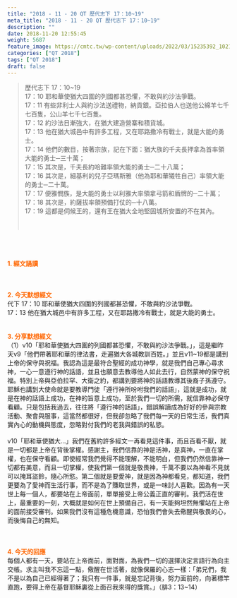 ```yaml
---
title: "2018 - 11 - 20 QT 歷代志下 17：10~19"
meta_title: "2018 - 11 - 20 QT 歷代志下 17：10~19"
description: ""
date: 2018-11-20 12:55:45
weight: 5687
feature_image: https://cmtc.tw/wp-content/uploads/2022/03/15235392_10211799862337740_180693556567566654_o-1.webp
categories: ["QT 2018"]
tags: ["QT 2018"]
draft: false
---
```


<blockquote>歷代志下 17：10~19<br />
17：10 耶和華使猶大四圍的列國都甚恐懼，不敢與約沙法爭戰。<br />
17：11 有些非利士人與約沙法送禮物，納貢銀。亞拉伯人也送他公綿羊七千七百隻，公山羊七千七百隻。<br />
17：12 約沙法日漸強大，在猶大建造營寨和積貨城。<br />
17：13 他在猶大城邑中有許多工程，又在耶路撒冷有戰士，就是大能的勇士。<br />
17：14 他們的數目，按著宗族，記在下面：猶大族的千夫長押拿為首率領大能的勇士─三十萬；<br />
17：15 其次是，千夫長約哈難率領大能的勇士─二十八萬；<br />
17：16 其次是，細基利的兒子亞瑪斯雅（他為耶和華犧牲自己）率領大能的勇士─二十萬。<br />
17：17 便雅憫族，是大能的勇士以利雅大率領拿弓箭和盾牌的─二十萬；<br />
17：18 其次是，約薩拔率領預備打仗的─十八萬。<br />
17：19 這都是伺候王的，還有王在猶大全地堅固城所安置的不在其內。<br />
<br />
&nbsp;</blockquote><br />
&nbsp;<br />
<br />
<span style="color: #ff6600;"><strong>1. </strong><strong>經文誦讀</strong></span><br />
<br />
<span style="color: #ff6600;"><strong> </strong></span><br />
<br />
<span style="color: #ff6600;"><strong>2. 今天默想</strong><strong>經文<br />
</strong></span>代下 17：10 耶和華使猶大四圍的列國都甚恐懼，不敢與約沙法爭戰。<br />
17：13 他在猶大城邑中有許多工程，又在耶路撒冷有戰士，就是大能的勇士。<br />
<br />
<br />
<span style="color: #ff6600;"><strong>3. 分享默想經文<br />
</strong></span>（1）v10「耶和華使猶大四圍的列國都甚恐懼，不敢與約沙法爭戰。」，這是繼昨天v9「他們帶著耶和華的律法書，走遍猶大各城教訓百姓。」並且v11~19都是講到上帝的保守與祝福。我認為這是最符合聖經的成功神學，就是我們自己專心尋求神，一心一意遵行神的話語，並且也願意去教導他人如此去行，自然蒙神的保守祝福。特別上帝與亞伯拉罕、大衛之約，都講到要將神的話語教導其後裔子孫遵守。耶穌也講到大使命就是要教導門徒「遵行神所吩咐我們的話語」，這就是成功，就是在神的話語上成功，在神的旨意上成功，至於我們一切的所需，就信靠神必保守看顧。只是包括我過去，往往將「遵行神的話語」，錯誤解讀成為好好的參與宗教活動、聚會與服事，這當然都很好，但我卻忽略了我們每一天的日常生活，我們真實內心的動機與態度，忽略對付我們的老我與錯誤的私慾。<br />
<br />
v10「耶和華使猶大…」我們在舊約許多經文一再看見這件事，而且百看不厭，就是一切都是上帝在背後掌權。感謝主，我們信靠的神是活神，是真神，一直在掌權，也在保守看顧。即使經常我們覺得不能理解，不能明白，但我們仍然信靠神一切都有美意，而且一切掌權，使我們第一個就是敬畏神，千萬不要以為神看不見就可以掩耳盜鈴，隨心所慾。第二個就是要愛神，就是因為神都看見，都知道，我們更要為了愛神而生活行事，而不是為了賺取世界，或是一味討人喜歡。因為有一天世上每一個人，都要站在上帝面前，單單接受上帝公義正直的審判。我們活在世上，最重要的一刻，大概就是如何在世上預備自己，有一天能夠坦然無懼站在上帝的面前接受審判。如果我們沒有這種危機意識，恐怕我們會失去儆醒與敬畏的心，而後悔自己的無知。<br />
<br />
&nbsp;<br />
<br />
<span style="color: #ff6600;"><strong>4. 今天的回應<br />
</strong></span>每個人都有一天，要站在上帝面前，面對面，為我們一切的選擇決定言語行為向主交帳。求主叫我不忘這一點，儆醒在世活著，就像保羅的心志一樣：「弟兄們，我不是以為自己已經得著了；我只有一件事，就是忘記背後，努力面前的，向著標竿直跑，要得上帝在基督耶穌裏從上面召我來得的獎賞。」（腓3：13~14）<br />
<br />
&nbsp;
        
